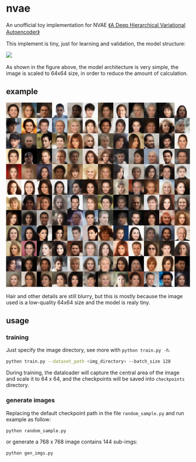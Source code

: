# nvae

An unofficial toy implementation for NVAE [《A Deep Hierarchical Variational Autoencoder》](https://arxiv.org/abs/2007.03898)

This implement is tiny, just for learning and validation, the model structure:

<img src="assets/framework.png">

As shown in the figure above, the model architecture is very simple, the image is scaled to 64x64 size, in order to reduce the amount of calculation.

## example

<img src="assets/demo.jpeg">

Hair and other details are still blurry, but this is mostly because the image used is a low-quality 64x64 size and the model is realy tiny.


## usage

### training

Just specify the image directory, see more with `python train.py -h`. 
 
```sh
python train.py --dataset_path <img_directory> --batch_size 128
```

During training, the dataloader will capture the central area of the image and
 scale it to 64 x 64, and the checkpoints will be saved into `checkpoints` directory.


### generate images

Replacing the default checkpoint path in the file `random_sample.py` and run example as follow:

```sh
python random_sample.py
```

or generate a 768 x 768 image contains 144 sub-imgs:

```sh
python gen_imgs.py
```
